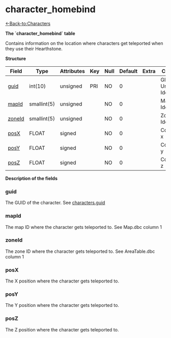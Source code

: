 # character\_homebind

[<-Back-to:Characters](database-characters.md)

**The \`character\_homebind\` table**

Contains information on the location where characters get teleported when they use their Hearthstone.

**Structure**

| Field       | Type        | Attributes | Key | Null | Default | Extra | Comment                  |
|-------------|-------------|------------|-----|------|---------|-------|--------------------------|
| [guid][1]   | int(10)     | unsigned   | PRI | NO   | 0       |       | Global Unique Identifier |
| [mapId][2]  | smallint(5) | unsigned   |     | NO   | 0       |       | Map Identifier           |
| [zoneId][3] | smallint(5) | unsigned   |     | NO   | 0       |       | Zone Identifier          |
| [posX][4]   | FLOAT       | signed     |     | NO   | 0       |       | Coordinate x             |
| [posY][5]   | FLOAT       | signed     |     | NO   | 0       |       | Coordinate y             |
| [posZ][6]   | FLOAT       | signed     |     | NO   | 0       |       | Coordinate z             |

[1]: #guid
[2]: #mapid
[3]: #zoneid
[4]: #posx
[5]: #posy
[6]: #posz

**Description of the fields**

### guid

The GUID of the character. See [characters.guid](2129969.html#characters(table)-guid)

### mapId

The map ID where the character gets teleported to. See Map.dbc column 1

### zoneId

The zone ID where the character gets teleported to. See AreaTable.dbc column 1

### posX

The X position where the character gets teleported to.

### posY

The Y position where the character gets teleported to.

### posZ

The Z position where the character gets teleported to.
